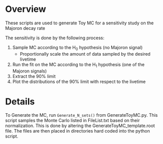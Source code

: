 # Overview

These scripts are used to generate Toy MC for a sensitivity study on the Majoron decay rate

The sensitivity is done by the following process:
1. Sample MC according to the H<sub>0</sub> hypothesis (no Majoron signal)
    * Proportionally scale the amount of data sampled by the desired livetime
2. Run the fit on the MC according to the H<sub>1</sub> hypothesis (one of the Majoron signals)
3. Extract the 90% limit
4. Plot the distributions of the 90% limit with respect to the livetime

# Details

To Generate the MC, run `Generate_N_sets()` from GenerateToyMC.py. This script samples the Monte Carlo listed in FileList.txt based on their normalization. This is done by altering the GenerateToyMC_template.root file. The files are then placed in directories hard coded into the python script.
